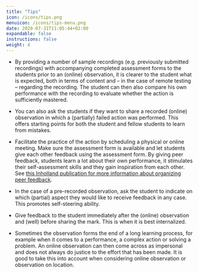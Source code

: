 ```yaml
---
title: "Tips"
icon: /icons/tips.png
menuicon: /icons/tips-menu.png
date: 2020-07-31T11:05:44+02:00
expandable: false
instructions: false
weight: 4
---
```


* By providing a number of sample recordings (e.g. previously submitted recordings) with accompanying completed assessment forms to the students prior to an (online) observation, it is clearer to the student what is expected, both in terms of content and – in the case of remote testing – regarding the recording. The student can then also compare his own performance with the recording to evaluate whether the action is sufficiently mastered.

* You can also ask the students if they want to share a recorded (online) observation in which a (partially) failed action was performed. This offers starting points for both the student and fellow students to learn from mistakes.

* Facilitate the practice of the action by scheduling a physical or online meeting. Make sure the assessment form is available and let students give each other feedback using the assessment form. By giving peer feedback, students learn a lot about their own performance, it stimulates their self-assessment skills and they gain inspiration from each other. See [this Inholland publication for more information about organizing peer feedback](https://www.inholland.nl/onderzoek/publicaties/handreiking-voor-het-scripten-van-peerreview/).

* In the case of a pre-recorded observation, ask the student to indicate on which (partial) aspect they would like to receive feedback in any case. This promotes self-steering ability.

* Give feedback to the student immediately after the (online) observation and (well) before sharing the mark. This is when it is best internalized.

* Sometimes the observation forms the end of a long learning process, for example when it comes to a performance, a complex action or solving a problem. An online observation can then come across as impersonal and does not always do justice to the effort that has been made. It is good to take this into account when considering online observation or observation on location.
